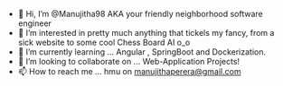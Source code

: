 - 👋 Hi, I’m @Manujitha98 AKA your friendly neighborhood software engineer
- 👀 I’m interested in pretty much anything that tickels my fancy, from a sick website to some cool Chess Board AI o_o
- 🌱 I’m currently learning ... Angular , SpringBoot and Dockerization.
- 💞️ I’m looking to collaborate on ... Web-Application Projects!
- 📫 How to reach me ... hmu on manujithaperera@gmail.com

<!---
Manujitha98/Manujitha98 is a ✨ special ✨ repository because its `README.md` (this file) appears on your GitHub profile.
You can click the Preview link to take a look at your changes.
--->
